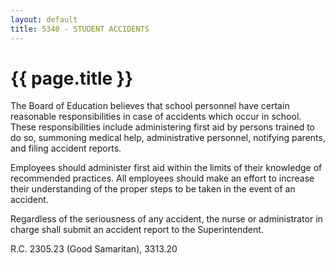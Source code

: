 ```yaml
---
layout: default
title: 5340 - STUDENT ACCIDENTS
---
```


{{ page.title }}
================

The Board of Education believes that school personnel have certain
reasonable responsibilities in case of accidents which occur in school.
These responsibilities include administering first aid by persons
trained to do so, summoning medical help, administrative personnel,
notifying parents, and filing accident reports.

Employees should administer first aid within the limits of their
knowledge of recommended practices. All employees should make an effort
to increase their understanding of the proper steps to be taken in the
event of an accident.

Regardless of the seriousness of any accident, the nurse or
administrator in charge shall submit an accident report to the
Superintendent.

R.C. 2305.23 (Good Samaritan), 3313.20
